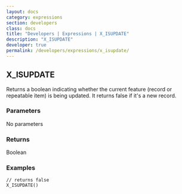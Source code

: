 ```yaml
---
layout: docs
category: expressions
section: developers
class: docs
title: "Developers | Expressions | X_ISUPDATE"
description: "X_ISUPDATE"
developer: true
permalink: /developers/expressions/x_isupdate/
---
```


## X_ISUPDATE

Returns a boolean indicating whether the current feature (record or repeatable item) is being updated. It returns false if it's a new record.

### Parameters
No parameters

### Returns
Boolean

### Examples
```
// returns false
X_ISUPDATE()
```